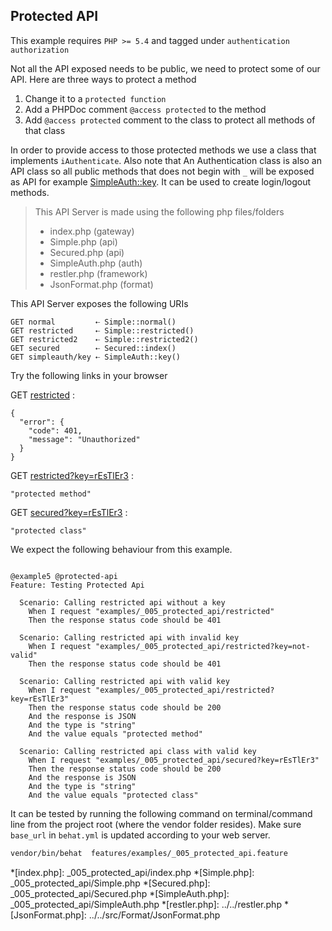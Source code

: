 ## Protected API 

 This example requires `PHP >= 5.4` and tagged under `authentication` `authorization`


Not all the API exposed needs to be public, we need to protect
 some of our API.
 Here are three ways to protect a method


1. Change it to a `protected function`
2. Add a PHPDoc comment `@access protected` to the method
3. Add `@access protected` comment to the class to protect all methods of that
   class


In order to provide access to those protected methods we use a class that
implements `iAuthenticate`. Also note that An Authentication class is also an
API class so all public methods that does not begin with `_` will be exposed as
API for example [SimpleAuth::key](simpleauth/key). It can be used to create
login/logout methods.

> This API Server is made using the following php files/folders
> 
> * index.php      (gateway)
> * Simple.php      (api)
> * Secured.php      (api)
> * SimpleAuth.php      (auth)
> * restler.php      (framework)
> * JsonFormat.php      (format)

This API Server exposes the following URIs

    GET normal         ⇠ Simple::normal()
    GET restricted     ⇠ Simple::restricted()
    GET restricted2    ⇠ Simple::restricted2()
    GET secured        ⇠ Secured::index()
    GET simpleauth/key ⇠ SimpleAuth::key()






Try the following links in your browser

GET [restricted](index.php/restricted)
:    
~~~~~~~~~~~~~~~~~~~~~~~~~~~~~~~~
{
  "error": {
    "code": 401,
    "message": "Unauthorized"
  }
}
~~~~~~~~~~~~~~~~~~~~~~~~~~~~~~~~

GET [restricted?key=rEsTlEr3](index.php/restricted?key=rEsTlEr3)
:    
~~~~~~~~~~~~~~~~~~~~~~~~~~~~~~~~
"protected method"
~~~~~~~~~~~~~~~~~~~~~~~~~~~~~~~~

GET [secured?key=rEsTlEr3](index.php/secured?key=rEsTlEr3)
:    
~~~~~~~~~~~~~~~~~~~~~~~~~~~~~~~~
"protected class"
~~~~~~~~~~~~~~~~~~~~~~~~~~~~~~~~




We expect the following behaviour from this example.

```gherkin

@example5 @protected-api
Feature: Testing Protected Api

  Scenario: Calling restricted api without a key
    When I request "examples/_005_protected_api/restricted"
    Then the response status code should be 401

  Scenario: Calling restricted api with invalid key
    When I request "examples/_005_protected_api/restricted?key=not-valid"
    Then the response status code should be 401

  Scenario: Calling restricted api with valid key
    When I request "examples/_005_protected_api/restricted?key=rEsTlEr3"
    Then the response status code should be 200
    And the response is JSON
    And the type is "string"
    And the value equals "protected method"

  Scenario: Calling restricted api class with valid key
    When I request "examples/_005_protected_api/secured?key=rEsTlEr3"
    Then the response status code should be 200
    And the response is JSON
    And the type is "string"
    And the value equals "protected class"

```

It can be tested by running the following command on terminal/command line
from the project root (where the vendor folder resides). Make sure `base_url`
in `behat.yml` is updated according to your web server.

```bash
vendor/bin/behat  features/examples/_005_protected_api.feature
```



*[index.php]: _005_protected_api/index.php
*[Simple.php]: _005_protected_api/Simple.php
*[Secured.php]: _005_protected_api/Secured.php
*[SimpleAuth.php]: _005_protected_api/SimpleAuth.php
*[restler.php]: ../../restler.php
*[JsonFormat.php]: ../../src/Format/JsonFormat.php

